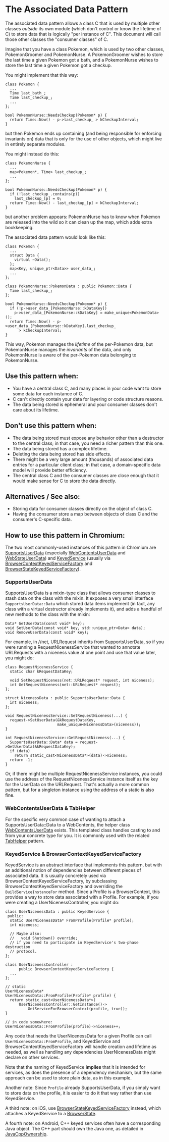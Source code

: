# The Associated Data Pattern

The associated data pattern allows a class C that is used by multiple other
classes *outside* its own module (which don't control or know the lifetime of C)
to store data that is logically "per instance of C". This document will call
those other classes the "consumer classes" of C.

Imagine that you have a class Pokemon, which is used by two other classes,
PokemonGroomer and PokemonNurse. A PokemonGroomer wishes to store the last time
a given Pokemon got a bath, and a PokemonNurse wishes to store the last time a
given Pokemon got a checkup.

You might implement that this way:

    class Pokemon {
      ...
      Time last_bath_;
      Time last_checkup_;
      ...
    };

    bool PokemonNurse::NeedsCheckup(Pokemon* p) {
      return Time::Now() - p->last_checkup_ > kCheckupInterval;
    }

but then Pokemon ends up containing (and being responsible for enforcing
invariants on) data that is only for the use of other objects, which might live
in entirely separate modules.

You might instead do this:

    class PokemonNurse {
      ...
      map<Pokemon*, Time> last_checkup_;
      ...
    };

    bool PokemonNurse::NeedsCheckup(Pokemon* p) {
      if (!last_checkup_.contains(p))
        last_checkup_[p] = 0;
      return Time::Now() - last_checkup_[p] > kCheckupInterval;
    }

but another problem appears: PokemonNurse has to know when Pokemon are released
into the wild so it can clean up the map, which adds extra bookkeeping.

The associated data pattern would look like this:

    class Pokemon {
      ...
      struct Data {
        virtual ~Data();
      };
      map<Key, unique_ptr<Data>> user_data_;
      ...
    };

    class PokemonNurse::PokemonData : public Pokemon::Data {
      Time last_checkup_;
    };

    bool PokemonNurse::NeedsCheckup(Pokemon* p) {
      if (!p->user_data_[PokemonNurse::kDataKey])
        p->user_data_[PokemonNurse::kDataKey] = make_unique<PokemonData>();
      return Time::Now() - p->user_data_[PokemonNurse::kDataKey].last_checkup_
          > kCheckupInterval;
    }

This way, Pokemon manages the *lifetime* of the per-Pokemon data, but
PokemonNurse manages the *invariants* of the data, and only PokemonNurse is
aware of the per-Pokemon data belonging to PokemonNurse.

## Use this pattern when:

*   You have a central class C, and many places in your code want to store some
    data for each instance of C.
*   C can't directly contain your data for layering or code structure reasons.
*   The data being stored is ephemeral and your consumer classes don't care
    about its lifetime.

## Don't use this pattern when:

*   The data being stored must expose any behavior other than a destructor to
    the central class; in that case, you need a richer pattern than this one.
*   The data being stored has a complex lifetime.
*   Deleting the data being stored has side effects.
*   There might be a very large amount (thousands) of associated data entries
    for a particular client class; in that case, a domain-specific data model
    will provide better efficiency.
*   The central class C and the consumer classes are close enough that it would
    make sense for C to store the data directly.

## Alternatives / See also:

*   Storing data for consumer classes directly on the object of class C.
*   Having the consumer store a map between objects of class C and the
    consumer's C-specific data.

## How to use this pattern in Chromium:

The two most commonly-used instances of this pattern in Chromium are
[SupportsUserData] (especially [WebContentsUserData] and [WebStateUserData]) and
[KeyedService] (usually via [BrowserContextKeyedServiceFactory] and
[BrowserStateKeyedServiceFactory]).

### SupportsUserData

SupportsUserData is a mixin-type class that allows consumer classes to stash
data on the class with the mixin. It exposes a very small interface
`SupportsUserData::Data` which stored data items implement (in fact, any class
with a virtual destructor already implements it), and adds a handful of new
methods to the class with the mixin:

    Data* GetUserData(const void* key);
    void SetUserData(const void* key, std::unique_ptr<Data> data);
    void RemoveUserData(const void* key);

For example, in //net, URLRequest inherits from SupportsUserData, so if you were
running a RequestNicenessService that wanted to annotate URLRequests with a
niceness value at one point and use that value later, you might do:

    class RequestNicenessService {
      static char kRequestDataKey;

      void SetRequestNiceness(net::URLRequest* request, int niceness);
      int GetRequestNiceness(net::URLRequest* request);
    };

    struct NicenessData : public SupportsUserData::Data {
      int niceness;
    };

    void RequestNicenessService::SetRequestNiceness(...) {
      request->SetUserData(&kRequestDataKey,
                           make_unique<NicenessData>(niceness));
    }

    int RequestNicenessService::GetRequestNiceness(...) {
      SupportsUserData::Data* data = request->GetUserData(&kRequestDataKey);
      if (data)
        return static_cast<NicenessData*>(data)->niceness;
      return -1;
    }

Or, if there might be multiple RequestNicenessService instances, you could use
the address of the RequestNicenessService instance itself as the key for the
UserData on the URLRequest. That's actually a more common pattern, but for a
singleton instance using the address of a static is also fine.

### WebContentsUserData & TabHelper

For the specific very common case of wanting to attach a SupportsUserData::Data
to a WebContents, the helper class [WebContentsUserData] exists. This templated
class handles casting to and from your concrete type for you. It is commonly
used with the related [TabHelper] pattern.

### KeyedService & BrowserContextKeyedServiceFactory

KeyedService is an abstract interface that implements this pattern, but with an
additional notion of dependencies between different pieces of associated data.
It is usually concretely used via BrowserContextKeyedServiceFactory, by
subclassing BrowserContextKeyedServiceFactory and overriding the
`BuildServiceInstanceFor` method. Since a Profile is a BrowserContext, this
provides a way to store data associated with a Profile. For example, if you
were creating a UserNicenessController, you might do:

    class UserNicenessData : public KeyedService {
     public:
      static UserNicenessData* FromProfile(Profile* profile);
      int niceness;

      // Maybe also:
      //   void Shutdown() override;
      // if you need to participate in KeyedService's two-phase destruction
      // protocol.
    };

    class UserNicenessController :
          public BrowserContextKeyedServiceFactory {
      ...
    };

    // static
    UserNicenessData*
    UserNicenessData::FromProfile(Profile* profile) {
      return static_cast<UserNicenessData*>(
          UserNicenessController::GetInstance()->
              GetServiceForBrowserContext(profile, true));
    }

    // in code somewhere:
    UserNicenessData::FromProfile(profile)->niceness++;

Any code that needs the UserNicenessData for a given Profile can call
`UserNicenessData::FromProfile`, and KeyedService and
BrowserContextKeyedServiceFactory will handle creation and lifetime as needed,
as well as handling any dependencies UserNicenessData might declare on other
services.

Note that the naming of KeyedService **implies** that it is intended for
services, as does the presence of a dependency mechanism, but the same approach
can be used to store plain data, as in this example.

Another note: Since `Profile` already SupportsUserData, if you simply want to
store data on the profile, it is easier to do it that way rather than use
KeyedService.

A third note: on iOS, use [BrowserStateKeyedServiceFactory] instead, which
attaches a KeyedService to a [BrowserState].

A fourth note: on Android, C++ keyed services often have a corresponding Java
object. The C++ part should own the Java one, as detailed in [JavaCppOwnership].

[BrowserContextKeyedServiceFactory]: https://chromium.googlesource.com/chromium/src/+/HEAD/components/keyed_service/content/browser_context_keyed_service_factory.h
[BrowserStateKeyedServiceFactory]: https://chromium.googlesource.com/chromium/src/+/HEAD/components/keyed_service/ios/browser_state_keyed_service_factory.h
[BrowserState]: https://chromium.googlesource.com/chromium/src/+/HEAD/ios/web/public/browser_state.h
[JavaCppOwnership]: https://chromium.googlesource.com/chromium/src/+/HEAD/docs/android_jni_ownership_best_practices.md
[KeyedService]: https://chromium.googlesource.com/chromium/src/+/HEAD/components/keyed_service/core/keyed_service.h
[SupportsUserData]: https://chromium.googlesource.com/chromium/src/+/HEAD/base/supports_user_data.h
[TabHelper]: https://chromium.googlesource.com/chromium/src/+/HEAD/docs/tab_helpers.md
[WebContentsUserData]: https://chromium.googlesource.com/chromium/src/+/HEAD/content/public/browser/web_contents_user_data.h
[WebStateUserData]: https://chromium.googlesource.com/chromium/src/+/HEAD/ios/web/public/web_state_user_data.h
